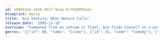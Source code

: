 ```yaml
---
id: a89643e5-c61b-4b27-9cea-8c76e085baec
blueprint: movie
title: 'Ace Ventura: When Nature Calls'
release_date: '1995-11-10'
overview: "Summoned from an ashram in Tibet, Ace finds himself on a perilous journey into the jungles of Africa to find Shikaka, the missing sacred animal of the friendly Wachati tribe. He must accomplish this before the wedding of the Wachati's Princess to the prince of the warrior Wachootoos. If Ace fails, the result will be a vicious tribal war."
genres: '[{"id": 80, "name": "Crime"}, {"id": 35, "name": "Comedy"}, {"id": 12, "name": "Adventure"}]'
---
```

